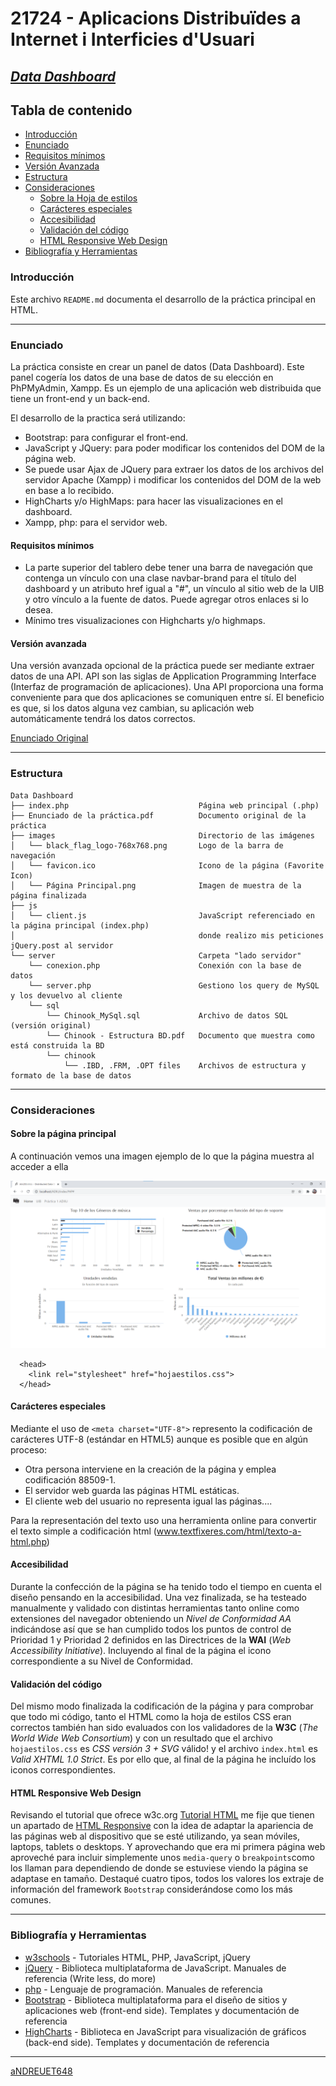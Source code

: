 # 21724 - Aplicacions Distribuïdes a Internet i Interficies d'Usuari

## [***Data Dashboard***](https://github.com/aNDREUET648/adiu_datadashboard)


## Tabla de contenido
- [Introducción](#introducción)
- [Enunciado](#enunciado)
- [Requisitos mínimos](#requisitos-mínimos)
- [Versión Avanzada](#versión-avanzada)
- [Estructura](#estructura)
- [Consideraciones](#consideraciones)
  - [Sobre la Hoja de estilos](#sobre-la-hoja-de-estilos)
  - [Carácteres especiales](#carácteres-especiales)
  - [Accesibilidad](#accesibilidad)
  - [Validación del código](#validación-del-código)
  - [HTML Responsive Web Design](#HTML-Responsive-Web-Design)
- [Bibliografía y Herramientas](#bibliografía-y-herramientas)

### Introducción

Este archivo `README.md` documenta el desarrollo de la práctica principal en HTML.

---

### Enunciado

La práctica consiste en crear un panel de datos (Data Dashboard). Este panel cogería los datos de una base de datos de su elección en PhPMyAdmin, Xampp. Es un ejemplo de una aplicación web distribuida que tiene un front-end y un back-end.

El desarrollo de la practica será utilizando:
  - Bootstrap: para configurar el front-end.
  - JavaScript y JQuery: para poder modificar los contenidos del DOM de la página web. 
  - Se puede usar Ajax de JQuery para extraer los datos de los archivos del servidor Apache (Xampp) i modificar los contenidos del DOM de la web en base a lo recibido.
  - HighCharts y/o HighMaps: para hacer las visualizaciones en el dashboard.
  - Xampp, php: para el servidor web.

#### Requisitos mínimos

  - La parte superior del tablero debe tener una barra de navegación que contenga un vínculo con una clase navbar-brand para el título del dashboard y un atributo href igual a "#", un vínculo al sitio web de la UIB y otro vínculo a la fuente de datos. Puede agregar otros enlaces si lo desea.
  - Mínimo tres visualizaciones con Highcharts y/o highmaps.

#### Versión avanzada

  Una versión avanzada opcional de la práctica puede ser mediante extraer datos de una API. API son las siglas de Application Programming Interface (Interfaz de programación de aplicaciones). 
  Una API proporciona una forma conveniente para que dos aplicaciones se comuniquen entre sí. 
  El beneficio es que, si los datos alguna vez cambian, su aplicación web automáticamente tendrá los datos correctos.

  [Enunciado Original](./Data%20Dashboard/Enunciado%20de%20la%20pr%C3%A1ctica.pdf)

---

### Estructura


```
Data Dashboard
├── index.php                             Página web principal (.php)
├── Enunciado de la práctica.pdf          Documento original de la práctica
├── images                                Directorio de las imágenes
│   └── black_flag_logo-768x768.png       Logo de la barra de navegación
│   └── favicon.ico                       Icono de la página (Favorite Icon)
│   └── Página Principal.png              Imagen de muestra de la página finalizada
├── js
│   └── client.js                         JavaScript referenciado en la página principal (index.php) 
│                                         donde realizo mis peticiones jQuery.post al servidor
└── server                                Carpeta "lado servidor"
    └── conexion.php                      Conexión con la base de datos
    └── server.php                        Gestiono los query de MySQL y los devuelvo al cliente
    └── sql
        └── Chinook_MySql.sql             Archivo de datos SQL (versión original)
        └── Chinook - Estructura BD.pdf   Documento que muestra como está construida la BD
        └── chinook               
            └── .IBD, .FRM, .OPT files    Archivos de estructura y formato de la base de datos

```
---

### Consideraciones

#### Sobre la página principal

  A continuación vemos una imagen ejemplo de lo que la página muestra al acceder a ella

 ![Sample Page](./Data%20Dashboard/images/sample_page.png?raw=true "Muestra de la página resultante")
  
  
```
  <head>
    <link rel="stylesheet" href="hojaestilos.css">
  </head>
```

#### Carácteres especiales

Mediante el uso de `<meta charset="UTF-8">` represento la codificación de carácteres UTF-8 (estándar en HTML5) aunque es posible que en algún proceso:

- Otra persona interviene en la creación de la página y emplea codificación 88509-1.
- El servidor web guarda las páginas HTML estáticas.
- El cliente web del usuario no representa igual las páginas....

Para la representación del texto uso una herramienta online para convertir el texto simple a
codificación html (www.textfixeres.com/html/texto-a-html.php)

#### Accesibilidad

Durante la confección de la página se ha tenido todo el tiempo en cuenta el diseño pensando en la accesibilidad. Una vez finalizada, se ha testeado manualmente y validado con distintas herramientas tanto online como extensiones del navegador obteniendo un _Nivel de Conformidad AA_ indicándose así que se han cumplido todos los puntos de control de Prioridad 1 y Prioridad 2 definidos en las Directrices de la **WAI** (_Web Accessibility Initiative_). Incluyendo al final de la página el icono correspondiente a su Nivel de Conformidad.

#### Validación del código

Del mismo modo finalizada la codificación de la página y para comprobar que todo mi código, tanto el HTML como la hoja de estilos CSS eran correctos también han sido evaluados con los validadores de la **W3C** (_The World Wide Web Consortium_) y con un resultado que el archivo ```hojaestilos.css``` es _CSS versión 3 + SVG_ válido! y el archivo ```index.html``` es _Valid XHTML 1.0 Strict_. Es por ello que, al final de la página he incluído los iconos correspondientes.

#### HTML Responsive Web Design


Revisando el tutorial que ofrece w3c.org [Tutorial HTML](https://www.w3schools.com/html) me fije que tienen un apartado de [HTML Responsive](https://www.w3schools.com/html/html_responsive.asp) con la idea de adaptar la apariencia de las páginas web al dispositivo que se esté utilizando, ya sean móviles, laptops, tablets o desktops. Y aprovechando que era mi primera página web aproveché para incluir simplemente unos `media-query` o `breakpoints`como los llaman para dependiendo de donde se estuviese viendo la página se adaptase en tamaño. Destaqué cuatro tipos, todos los valores los extraje de información del framework `Bootstrap` considerándose como los más comunes.

---

### Bibliografía y Herramientas

  - [w3schools](https://www.w3schools.com/default.asp) - Tutoriales HTML, PHP, JavaScript, jQuery
  - [jQuery](https://jquery.com/) - Biblioteca multiplataforma de JavaScript. Manuales de referencia (Write less, do more)
  - [php](https://www.php.net/) - Lenguaje de programación. Manuales de referencia
  - [Bootstrap](https://getbootstrap.com/) - Biblioteca multiplataforma para el diseño de sitios y aplicaciones web (front-end side). Templates y documentación de referencia
  - [HighCharts](https://www.highcharts.com/) - Biblioteca en JavaScript para visualización de gráficos (back-end side). Templates y documentación de referencia

---
[aNDREUET648](https://github.com/aNDREUET648)
